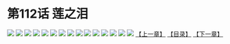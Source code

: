 # 第112话 莲之泪
![](https://s2.baozimh.com/scomic/sanyanxiaotianlu-samanhua/0/111-b2yn/1.jpg)
![](https://s2.baozimh.com/scomic/sanyanxiaotianlu-samanhua/0/111-b2yn/2.jpg)
![](https://s2.baozimh.com/scomic/sanyanxiaotianlu-samanhua/0/111-b2yn/3.jpg)
![](https://s2.baozimh.com/scomic/sanyanxiaotianlu-samanhua/0/111-b2yn/4.jpg)
![](https://s2.baozimh.com/scomic/sanyanxiaotianlu-samanhua/0/111-b2yn/5.jpg)
![](https://s2.baozimh.com/scomic/sanyanxiaotianlu-samanhua/0/111-b2yn/6.jpg)
![](https://s2.baozimh.com/scomic/sanyanxiaotianlu-samanhua/0/111-b2yn/7.jpg)
![](https://s2.baozimh.com/scomic/sanyanxiaotianlu-samanhua/0/111-b2yn/8.jpg)
![](https://s2.baozimh.com/scomic/sanyanxiaotianlu-samanhua/0/111-b2yn/9.jpg)
![](https://s2.baozimh.com/scomic/sanyanxiaotianlu-samanhua/0/111-b2yn/10.jpg)
![](https://s2.baozimh.com/scomic/sanyanxiaotianlu-samanhua/0/111-b2yn/11.jpg)
![](https://s2.baozimh.com/scomic/sanyanxiaotianlu-samanhua/0/111-b2yn/12.jpg)
![](https://s2.baozimh.com/scomic/sanyanxiaotianlu-samanhua/0/111-b2yn/13.jpg)
![](https://s2.baozimh.com/scomic/sanyanxiaotianlu-samanhua/0/111-b2yn/14.jpg)
![](https://s2.baozimh.com/scomic/sanyanxiaotianlu-samanhua/0/111-b2yn/15.jpg)
[【上一章】](./111.md)
[【目录】](./README.md)
[【下一章】](./113.md)
